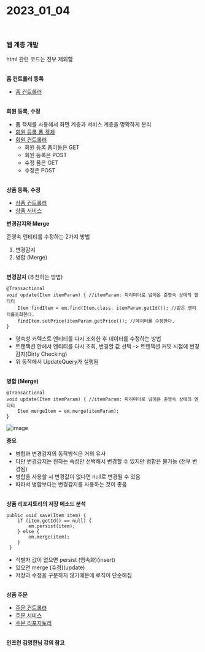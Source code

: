 # 2023_01_04

</br>

### 웹 계층 개발

html 관련 코드는 전부 제외함

</br>
<b>홈 컨트롤러 등록</b>

-   [홈 컨트롤러](./code/HomeController.java)

</br>
<b>회원 등록, 수정</b>

-   폼 객체를 사용해서 화면 계층과 서비스 계층을 명확하게 분리
-   [회원 등록 폼 객체](./code/MemberForm.java)
-   [회원 컨트롤러](./code/MemberController.java)
    -   회원 등록 폼이동은 GET
    -   회원 등록은 POST
    -   수정 폼은 GET
    -   수정은 POST

</br>
<b>상품 등록, 수정</b>

-   [상품 컨트롤러](./code/ItemController.java)
-   [상품 서비스](./code/ItemService.java)

<b> 변경감지와 Merge </b>

준영속 엔티티를 수정하는 2가지 방법

1. 변경감지
2. 병합 (Merge)

</br>
<b>변경감지</b> (추천하는 방법)

```
@Transactional
void update(Item itemParam) { //itemParam: 파리미터로 넘어온 준영속 상태의 엔티티
    Item findItem = em.find(Item.class, itemParam.getId()); //같은 엔티티를조회한다.
    findItem.setPrice(itemParam.getPrice()); //데이터를 수정한다.
}
```

-   영속성 커텍스트 엔티티를 다시 조회한 후 데이터를 수정하는 방법
-   트랜잭션 안에서 엔티티를 다시 조회, 변경할 값 선택 -> 트랜잭션 커밋 시점에 변경 감지(Dirty Checking)
-   위 동작에서 UpdateQuery가 실행됨

</br>
<b>병합 (Merge)</b>

```
@Transactional
void update(Item itemParam) { //itemParam: 파리미터로 넘어온 준영속 상태의 엔티티
    Item mergeItem = em.merge(itemParam);
}
```

![image](https://user-images.githubusercontent.com/96561194/211201489-46a1b702-9600-4ed9-a7c7-596613208668.png)

<b>중요</b>

-   병합과 변경감지의 동작방식은 거의 유사
-   다만 변경감지는 원하는 속성만 선택해서 변경할 수 있지만 병합은 불가능 (전부 변경됨)
-   병합을 사용할 시 변경값이 없다면 null로 변경될 수 있음
-   따라서 병합보다는 변경감지를 사용하는 것이 좋음

</br>
<b>상품 리포지토리의 저장 메소드 분석</b>

```
public void save(Item item) {
    if (item.getId() == null) {
        em.persist(item);
    } else {
        em.merge(item);
    }
 }

```

-   식별자 값이 없으면 persist (영속화)(insert)
-   있으면 merge (수정)(update)
-   저장과 수정을 구분하지 않기때문에 로직이 단순해짐

</br>
<b>상품 주문</b>
</br>

-   [주문 컨트롤러](./code/OrderController.java)
-   [주문 서비스](./code/OrderService.java)
-   [주문 리포지토리](./code/OrderRepository.java)

</br>
<b>인프런 김영한님 강의 참고</b>
